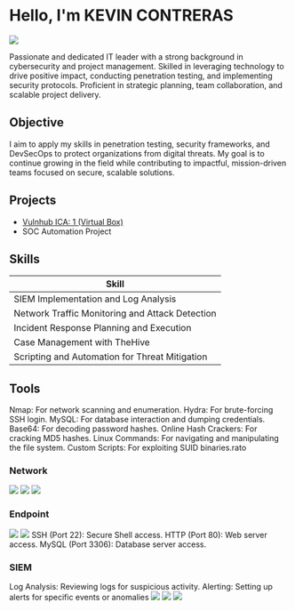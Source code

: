 # Hello, I'm KEVIN CONTRERAS    
<a href="https://linkedin.com/kevco92"><img src="https://img.shields.io/badge/-LinkedIn-0072b1?&style=for-the-badge&logo=linkedin&logoColor=white" /></a>

Passionate and dedicated IT leader with a strong background in cybersecurity and project
management. Skilled in leveraging technology to drive positive impact, conducting penetration
testing, and implementing security protocols. Proficient in strategic planning, team collaboration,
and scalable project delivery.

## Objective
I aim to apply my skills in penetration testing, security frameworks, and DevSecOps to protect organizations from digital threats. My goal is to continue growing in the field while contributing to impactful, mission-driven teams focused on secure, scalable solutions.

## Projects
- <a href="https://github.com/Kevco13/VulnHub-ICA-1">Vulnhub ICA: 1 (Virtual Box)</a>
- SOC Automation Project

## Skills


| Skill                                         |
|-----------------------------------------------|
| SIEM Implementation and Log Analysis          | 
| Network Traffic Monitoring and Attack Detection |
| Incident Response Planning and Execution      | 
| Case Management with TheHive                  | 
| Scripting and Automation for Threat Mitigation |

## Tools

Nmap: For network scanning and enumeration.
Hydra: For brute-forcing SSH login.
MySQL: For database interaction and dumping credentials.
Base64: For decoding password hashes.
Online Hash Crackers: For cracking MD5 hashes.
Linux Commands: For navigating and manipulating the file system.
Custom Scripts: For exploiting SUID binaries.rato 

### Network
<div>
    <img src="https://img.shields.io/badge/-Wireshark-1679A7?&style=for-the-badge&logo=Wireshark&logoColor=white" />
    <img src="https://img.shields.io/badge/-Suricata-EF3B2D?&style=for-the-badge&logo=Suricata&logoColor=white" />
    <img src="https://img.shields.io/badge/-Zeek-777BB4?&style=for-the-badge&logo=Zeek&logoColor=white" />

</div>

### Endpoint
<div>
    <img src="https://img.shields.io/badge/-Microsoft_Defender_for_Endpoint-00A4EF?&style=for-the-badge&logo=Microsoft&logoColor=white" />
    <img src="https://img.shields.io/badge/-Velociraptor-4B275F?&style=for-the-badge&logo=Velociraptor&logoColor=white" />
SSH (Port 22): Secure Shell access.
HTTP (Port 80): Web server access.
MySQL (Port 3306): Database server access.
</div>

### SIEM
<div>
    Log Analysis: Reviewing logs for suspicious activity.
Alerting: Setting up alerts for specific events or anomalies
    <img src="https://img.shields.io/badge/-Microsoft_Sentinel-0078D4?&style=for-the-badge&logo=Microsoft&logoColor=white" />
    <img src="https://img.shields.io/badge/-Splunk-000000?&style=for-the-badge&logo=Splunk&logoColor=white" />
    <img src="https://img.shields.io/badge/-Elastic-005571?&style=for-the-badge&logo=Elastic&logoColor=white" />
</div>
